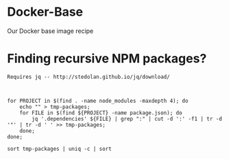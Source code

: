 # Docker-Base
Our Docker base image recipe

# Finding recursive NPM packages?

    Requires jq -- http://stedolan.github.io/jq/download/



    for PROJECT in $(find . -name node_modules -maxdepth 4); do
        echo "" > tmp-packages;
        for FILE in $(find ${PROJECT} -name package.json); do
            jq '.dependencies' ${FILE} | grep ":" | cut -d ':' -f1 | tr -d '"' | tr -d ' ' >> tmp-packages;
        done;
    done;

    sort tmp-packages | uniq -c | sort



